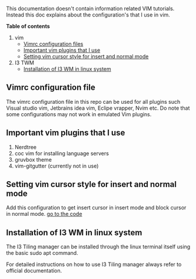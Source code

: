 This documentation doesn't contain information related VIM tutorials.  Instead this doc explains about the configuration's that I use in vim.

**Table of contents**

1.  vim
    - [Vimrc configuration files](#vimrc-configuration-file)
    - [Important vim plugins that I use](#important-vim-plugins-that-i-use)
    - [Setting vim cursor style for insert and normal mode](#setting-vim-cursor-style-for-insert-and-normal-mode)
2.  I3 TWM
    - [Installation of I3 WM in linux system](#installation-of-i3-wm-in-linux-system)


## Vimrc configuration file

The vimrc configuration file in this repo can be used for all plugins such Visual studio vim, Jetbrains idea vim, Eclipe vrapper, Nvim etc.  Do note that some configurations may not work in emulated Vim plugins.

## Important vim plugins that I use

1. Nerdtree
2. coc vim for installing language servers
3. gruvbox theme
4. vim-gitgutter (currently not in use)

## Setting vim cursor style for insert and normal mode

Add this configuration to get insert cursor in insert mode and block cursor in normal mode. [go to the code](https://github.com/sathishsekarss/Configuration-Files/blob/master/.vimrc#L89)


## Installation of I3 WM in linux system

The I3 Tiling manager can be installed through the linux terminal itself using the basic sudo apt command.

For detailed instructions on how to use I3 Tiling manager always refer to official documentation.
